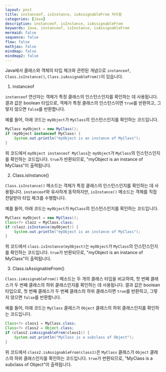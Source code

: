 ```yaml
---
layout: post
title: instanceof, isInstance, isAssignableFrom 차이점
categories: [Java]
description: instanceof, isInstance, isAssignableFrom
keywords: Java, instanceof, isInstance, isAssignableFrom
mermaid: false
sequence: false
flow: false
mathjax: false
mindmap: false
mindmap2: false
---
```



Java에서 클래스와 객체의 타입 체크와 관련된 개념으로 `instanceof`, `Class.isInstance()`, `Class.isAssignableFrom()`이 있습니다.

1. instanceof

`instanceof` 연산자는 객체가 특정 클래스의 인스턴스인지를 확인하는 데 사용됩니다. 결과 값은 boolean 타입으로, 객체가 특정 클래스의 인스턴스이면 `true`를 반환하고, 그렇지 않으면 `false`를 반환합니다.

예를 들어, 아래 코드는 `myObject`가 `MyClass`의 인스턴스인지를 확인하는 코드입니다.

```java
MyClass myObject = new MyClass();
if (myObject instanceof MyClass) {
    System.out.println("myObject is an instance of MyClass");
}
```

위 코드에서 `myObject instanceof MyClass`는 `myObject`가 `MyClass`의 인스턴스인지를 확인하는 코드입니다. `true`가 반환되므로, "myObject is an instance of MyClass"이 출력됩니다.

2. Class.isInstance()

`Class.isInstance()` 메소드는 객체가 특정 클래스의 인스턴스인지를 확인하는 데 사용됩니다. `instanceof`와 유사하게 동작하지만, `isInstance()` 메소드는 객체를 직접 전달받아 타입 체크를 수행합니다.

예를 들어, 아래 코드는 `myObject`가 `MyClass`의 인스턴스인지를 확인하는 코드입니다.

```java
MyClass myObject = new MyClass();
Class<?> clazz = MyClass.class;
if (clazz.isInstance(myObject)) {
    System.out.println("myObject is an instance of MyClass");
}
```

위 코드에서 `clazz.isInstance(myObject)`는 `myObject`가 `MyClass`의 인스턴스인지를 확인하는 코드입니다. `true`가 반환되므로, "myObject is an instance of MyClass"이 출력됩니다.

3. Class.isAssignableFrom()

`Class.isAssignableFrom()` 메소드는 두 개의 클래스 타입을 비교하여, 첫 번째 클래스가 두 번째 클래스의 하위 클래스인지를 확인하는 데 사용됩니다. 결과 값은 boolean 타입으로, 첫 번째 클래스가 두 번째 클래스의 하위 클래스이면 `true`를 반환하고, 그렇지 않으면 `false`를 반환합니다.

예를 들어, 아래 코드는 `MyClass` 클래스가 `Object` 클래스의 하위 클래스인지를 확인하는 코드입니다.

```java
Class<?> class1 = MyClass.class;
Class<?> class2 = Object.class;
if (class2.isAssignableFrom(class1)) {
    System.out.println("MyClass is a subclass of Object");
}
```

위 코드에서 `class2.isAssignableFrom(class1)`은 `MyClass` 클래스가 `Object` 클래스의 하위 클래스인지를 확인하는 코드입니다. `true`가 반환되므로, "MyClass is a subclass of Object"이 출력됩니다.